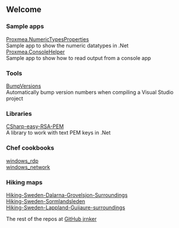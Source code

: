 ## Welcome

### Sample apps  
[Proxmea.NumericTypesProperties](https://github.com/jrnker/Proxmea.NumericTypesProperties)  
Sample app to show the numeric datatypes in .Net  
[Proxmea.ConsoleHelper](https://github.com/jrnker/Proxmea.ConsoleHelper)  
Sample app to show how to read output from a console app  

### Tools  
[BumpVersions](https://github.com/jrnker/BumpVersions)  
Automatically bump version numbers when compiling a Visual Studio project  

### Libraries  
[CSharp-easy-RSA-PEM](https://github.com/jrnker/CSharp-easy-RSA-PEM)  
A library to work with text PEM keys in .Net  

### Chef cookbooks  
[windows_rdp](https://github.com/jrnker/windows_rdp)  
[windows_network](https://github.com/jrnker/windows_network)  

### Hiking maps  
[Hiking-Sweden-Dalarna-Grovelsjon-Surroundings](https://github.com/jrnker/Hiking-Sweden-Dalarna-Grovelsjon-Surroundings)  
[Hiking-Sweden-Sormlandsleden](https://github.com/jrnker/Hiking-Sweden-Sormlandsleden)  
[Hiking-Sweden-Lappland-Guijaure-surroundings](https://github.com/jrnker/Hiking-Sweden-Lappland-Guijaure-surroundings)  
  
The rest of the repos at [GitHub jrnker](https://github.com/jrnker?tab=repositories)  

